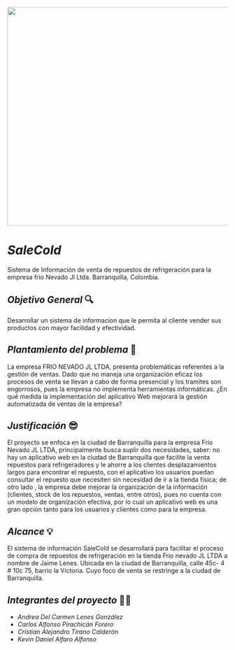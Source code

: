 <p align="center"><img src=https://github.com/senaceet/proyecto-salecold/blob/master/logo.png width="550" height="500">
  
  
 # ***SaleCold*** #
 Sistema de Información de venta de repuestos de refrigeración para la empresa frio Nevado Jl Ltda. Barranquilla, Colombia.
  
## ***Objetivo General*** :mag:

Desarrollar un sistema de informacion que le permita al cliente vender sus productos con mayor facilidad y efectividad.

## ***Plantamiento del problema*** :memo:

La empresa FRIO NEVADO JL LTDA, presenta problemáticas referentes a la gestión de ventas. Dado que no maneja  una organización eficaz  los procesos de venta se llevan a cabo de forma presencial y los tramites son engorrosos, pues la empresa no implementa herramientas informáticas. ¿En qué medida la implementación del aplicativo Web mejorará la gestión automatizada de ventas de la empresa? 


## ***Justificación*** :sunglasses:

El  proyecto  se  enfoca  en  la  ciudad  de    Barranquilla  para  la empresa Frío Nevado JL LTDA, principalmente busca suplir dos necesidades, saber:  no hay un aplicativo web en la ciudad de Barranquilla que facilite la venta repuestos para refrigeradores y le ahorre a los clientes desplazamientos largos para encontrar el repuesto, con el aplicativo los usuarios puedan consultar el repuesto que necesiten sin necesidad de ir a la tienda física;  de otro  lado  ,  la  empresa  debe  mejorar  la  organización  de  la información  (clientes,  stock  de  los  repuestos,  ventas,  entre otros), pues no cuenta con un modelo de organización efectiva, por lo cual un aplicativo web es una gran opción tanto para los usuarios y  clientes como para la empresa.

## ***Alcance*** :bulb:

El sistema de información SaleCold se desarrollará para facilitar el proceso de compra de repuestos de refrigeración en la tienda Frio nevado JL LTDA a nombre de Jaime Lenes. Ubicada en la ciudad de Barranquilla, calle 45c- 4 # 10c 75, barrio la Victoria. Cuyo foco de venta se restringe a la ciudad de Barranquilla.


## ***Integrantes del proyecto*** :student:

 * _Andrea Del Carmen Lenes González_
 * _Carlos Alfonso Pirachicán Forero_
 * _Cristian Alejandro Tirano Calderón_
 * _Kevin Daniel Alfaro Alfonso_
